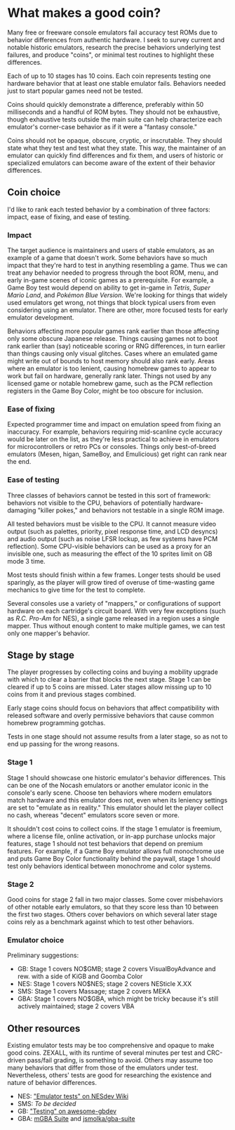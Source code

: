What makes a good coin?
=======================

Many free or freeware console emulators fail accuracy test ROMs
due to behavior differences from authentic hardware.  I seek
to survey current and notable historic emulators, research the
precise behaviors underlying test failures, and produce "coins",
or minimal test routines to highlight these differences.

Each of up to 10 stages has 10 coins.  Each coin represents testing
one hardware behavior that at least one stable emulator fails.
Behaviors needed just to start popular games need not be tested.

Coins should quickly demonstrate a difference, preferably within
50 milliseconds and a handful of ROM bytes.  They should not be
exhaustive, though exhaustive tests outside the main suite can help
characterize each emulator's corner-case behavior as if it were a
"fantasy console."

Coins should not be opaque, obscure, cryptic, or inscrutable.  They
should state what they test and test what they state.  This way, the
maintainer of an emulator can quickly find differences and fix them,
and users of historic or specialized emulators can become aware of
the extent of their behavior differences.

Coin choice
-----------
I'd like to rank each tested behavior by a combination of three
factors: impact, ease of fixing, and ease of testing.

### Impact

The target audience is maintainers and users of stable emulators, as
an example of a game that doesn't work. Some behaviors have so much
impact that they're hard to test in anything resembling a game. Thus
we can treat any behavior needed to progress through the boot ROM,
menu, and early in-game scenes of iconic games as a prerequisite.
For example, a Game Boy test would depend on ability to get in-game
in _Tetris_, _Super Mario Land_, and _Pokémon Blue Version_. We're
looking for things that widely used emulators get wrong, not things
that block typical users from even considering using an emulator.
There are other, more focused tests for early emulator development. 

Behaviors affecting more popular games rank earlier than those
affecting only some obscure Japanese release.  Things causing
games not to boot rank earlier than (say) noticeable scoring or
RNG differences, in turn earlier than things causing only visual
glitches.  Cases where an emulated game might write out of bounds
to host memory should also rank early. Areas where an emulator is
too lenient, causing homebrew games to appear to work but fail on
hardware, generally rank later.  Things not used by any licensed
game or notable homebrew game, such as the PCM reflection registers
in the Game Boy Color, might be too obscure for inclusion.

### Ease of fixing

Expected programmer time and impact on emulation speed from fixing
an inaccuracy.  For example, behaviors requiring mid-scanline cycle
accuracy would be later on the list, as they're less practical to
achieve in emulators for microcontrollers or retro PCs or consoles.
Things only best-of-breed emulators (Mesen, higan, SameBoy, and
Emulicious) get right can rank near the end.

### Ease of testing

Three classes of behaviors cannot be tested in this sort of
framework: behaviors not visible to the CPU, behaviors of potentially
hardware-damaging "killer pokes," and behaviors not testable in a
single ROM image.

All tested behaviors must be visible to the CPU.  It cannot measure
video output (such as palettes, priority, pixel response time, and
LCD desyncs) and audio output (such as noise LFSR lockup, as few
systems have PCM reflection).  Some CPU-visible behaviors can be
used as a proxy for an invisible one, such as measuring the effect
of the 10 sprites limit on GB mode 3 time.

Most tests should finish within a few frames.  Longer tests should
be used sparingly, as the player will grow tired of overuse of
time-wasting game mechanics to give time for the test to complete.

Several consoles use a variety of "mappers," or configurations of
support hardware on each cartridge's circuit board.  With very few
exceptions (such as _R.C. Pro-Am_ for NES), a single game released
in a region uses a single mapper.  Thus without enough content to
make multiple games, we can test only one mapper's behavior.

Stage by stage
--------------
The player progresses by collecting coins and buying a mobility
upgrade with which to clear a barrier that blocks the next stage.
Stage 1 can be cleared if up to 5 coins are missed.  Later stages
allow missing up to 10 coins from it and previous stages combined.

Early stage coins should focus on behaviors that affect compatibility
with released software and overly permissive behaviors that cause
common homebrew programming gotchas.

Tests in one stage should not assume results from a later
stage, so as not to end up passing for the wrong reasons.

### Stage 1

Stage 1 should showcase one historic emulator's behavior differences.
This can be one of the Nocash emulators or another emulator iconic
in the console's early scene.  Choose ten behaviors where modern
emulators match hardware and this emulator does not, even when its
leniency settings are set to "emulate as in reality."  This emulator
should let the player collect no cash, whereas "decent" emulators
score seven or more.

It shouldn't cost coins to collect coins.  If the stage 1 emulator is
freemium, where a license file, online activation, or in-app purchase
unlocks major features, stage 1 should not test behaviors that depend
on premium features.  For example, if a Game Boy emulator allows
full monochrome use and puts Game Boy Color functionality behind
the paywall, stage 1 should test only behaviors identical between
monochrome and color systems.

### Stage 2

Good coins for stage 2 fall in two major classes.  Some cover
misbehaviors of other notable early emulators, so that they score
less than 10 between the first two stages.  Others cover behaviors
on which several later stage coins rely as a benchmark against
which to test other behaviors.

### Emulator choice

Preliminary suggestions:

- GB: Stage 1 covers NO$GMB; stage 2 covers VisualBoyAdvance and rew. with a side of KiGB and Goomba Color
- NES: Stage 1 covers NO$NES; stage 2 covers NESticle X.XX
- SMS: Stage 1 covers Massage; stage 2 covers MEKA
- GBA: Stage 1 covers NO$GBA, which might be tricky because it's still actively maintained; stage 2 covers VBA

Other resources
---------------
Existing emulator tests may be too comprehensive and opaque to make
good coins.  ZEXALL, with its runtime of several minutes per test
and CRC-driven pass/fail grading, is something to avoid.  Others may
assume too many behaviors that differ from those of the emulators
under test.  Nevertheless, others' tests are good for researching
the existence and nature of behavior differences.

- NES: ["Emulator tests" on NESdev Wiki](https://wiki.nesdev.com/w/index.php/Emulator_tests)
- SMS: _To be decided_
- GB: ["Testing" on awesome-gbdev](https://gbdev.io/list.html#testing)
- GBA: [mGBA Suite](https://github.com/mgba-emu/suite) and [jsmolka/gba-suite](https://github.com/jsmolka/gba-suite)

